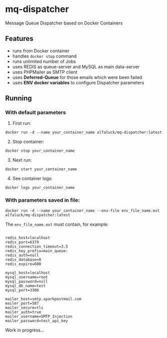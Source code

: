 # mq-dispatcher
Message Queue Dispatcher based on Docker Containers

## Features

- runs from Docker container
- handles `docker stop` command
- runs unlimited number of Jobs
- uses REDIS as queue-server and MySQL as main data-server
- uses PHPMailer as SMTP client
- uses **Deferred-Queue** for those emails which were been failed
- uses **ENV docker variables** to configure Dispatcher parameters

## Running

### With default parameters
1) First run:

`docker run -d --name your_container_name alfaluck/mq-dispatcher:latest`

2) Stop container:

`docker stop your_container_name`

3) Next run:

`docker start your_container_name`

4) See container logs:

`docker logs your_container_name`

### With parameters saved in file:

`docker run -d --name your_container_name --env-file env_file_name.ext alfaluck/mq-dispatcher:latest`

The `env_file_name.ext` must contain, for example:

```

redis_host=localhost
redis_port=6379
redis_connection_timeout=3.5
redis_key_prefix=main_queue:
redis_auth=null
redis_database=0
redis_expire=600

mysql_host=localhost
mysql_username=root
mysql_password=null
mysql_db_name=test
mysql_port=3306

mailer_host=smtp.sparkpostmail.com
mailer_port=587
mailer_secure=tls
mailer_auth=true
mailer_username=SMTP_Injection
mailer_password=test_api_key

```

Work in progress...